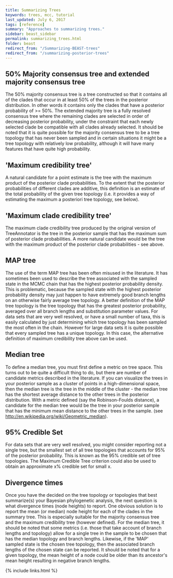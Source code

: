 ```yaml
---
title: Summarizing Trees
keywords: trees, mcc, tutorial
last_updated: July 6, 2017
tags: [reference]
summary: "Approaches to summarizing trees."
sidebar: beast_sidebar
permalink: summarizing_trees.html
folder: beast
redirect_from: "/Summarizing-BEAST-trees"
redirect_from: "/summarizing-posterior-trees"
---
```


## 50% Majority consensus tree and extended majority consensus tree

The 50% majority consensus tree is a tree constructed so that it contains all of the clades that occur in at least 50% of the trees in the posterior distribution. In other words it contains only the clades that have a posterior probability of >= 50%. The extended majority tree is a fully resolved consensus tree where the remaining clades are selected in order of decreasing posterior probability, under the constraint that each newly selected clade be compatible with all clades already selected. It should be noted that it is quite possible for the majority consensus tree to be a tree topology that has never been sampled and in certain situations it might be a tree topology with relatively low probability, although it will have many features that have quite high probability.

## 'Maximum credibility tree'

A natural candidate for a point estimate is the tree with the maximum product of the posterior clade probabilities. To the extent that the posterior probabilities of different clades are additive, this definition is an estimate of the total probability of the given tree topology (i.e. it provides a way of estimating the maximum a posteriori tree topology, see below).

## 'Maximum clade credibility tree'

The maximum clade credibility tree produced by the original version of TreeAnnotator is the tree in the posterior sample that has the maximum sum of posterior clade probabilities. A more natural candidate would be the tree with the maximum product of the posterior clade probabilities - see above.

## MAP tree
The use of the term MAP tree has been often misused in the literature. It has sometimes been used to describe the tree associated with the sampled state in the MCMC chain that has the highest posterior probability density. This is problematic, because the sampled state with the highest posterior probability density may just happen to have extremely good branch lengths on an otherwise fairly average tree topology. A better definition of the MAP tree topology is the tree topology that has the greatest posterior probability, averaged over all branch lengths and substitution parameter values. For data sets that are very well resolved, or have a small number of taxa, this is easily calculated by just determining which tree topology has been sampled the most often in the chain. However for large data sets it is quite possible that every sampled tree has a unique topology. In this case, the alternative definition of maximum credibility tree above can be used.

## Median tree
To define a median tree, you must first define a metric on tree space. This turns out to be quite a difficult thing to do, but there are number of candidate metrics described in the literature. If you can visualize the trees in your posterior sample as a cluster of points in a high-dimensional space, then the median tree is the tree in the middle of the cluster - the median tree has the shortest average distance to the other trees in the posterior distribution. With a metric defined (say the Robinson-Foulds distance), a candidate for the median tree would be the tree in your posterior sample that has the minimum mean distance to the other trees in the sample. (see http://en.wikipedia.org/wiki/Geometric_median).

## 95% Credible Set
For data sets that are very well resolved, you might consider reporting not a single tree, but the smallest set of all tree topologies that accounts for 95% of the posterior probability. This is known as the 95% credible set of tree topologies.
The Maximum Credible Tree criterion could also be used to obtain an approximate x% credible set for small x.

## Divergence times
Once you have the decided on the tree topology or topologies that best summarize(s) your Bayesian phylogenetic analysis, the next question is what divergence times (node heights) to report. One obvious solution is to report the mean (or median) node height for each of the clades in the summary tree. This is especially suitable for the majority consensus tree and the maximum credibility tree (however defined). For the median tree, it should be noted that some metrics (i.e. those that take account of branch lengths and topology) allow for a single tree in the sample to be chosen that has the median topology and branch lengths. Likewise, if the 'MAP' sampled state is the chosen tree topology, then the associated branch lengths of the chosen state can be reported.
It should be noted that for a given topology, the mean height of a node could be older than its ancestor's mean height resulting in negative branch lengths.

{% include links.html %}
